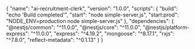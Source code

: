 {
  "name": "ai-recruitment-clerk",
  "version": "1.0.0",
  "scripts": {
    "build": "echo 'Build completed'",
    "start": "node simple-server.js",
    "start:prod": "NODE_ENV=production node simple-server.js"
  },
  "dependencies": {
    "@nestjs/common": "^11.0.0",
    "@nestjs/core": "^11.0.0",
    "@nestjs/platform-express": "^11.0.0",
    "express": "^4.19.2",
    "mongoose": "^8.17.1",
    "rxjs": "^7.8.0",
    "reflect-metadata": "^0.1.13"
  }
}